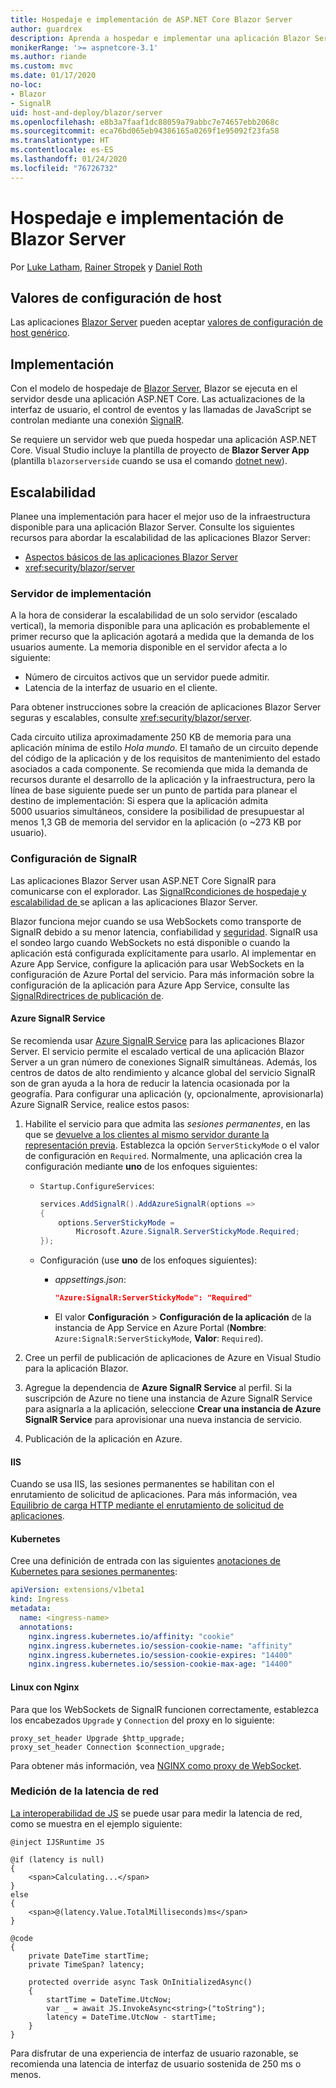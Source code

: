 ```yaml
---
title: Hospedaje e implementación de ASP.NET Core Blazor Server
author: guardrex
description: Aprenda a hospedar e implementar una aplicación Blazor Server con ASP.NET Core.
monikerRange: '>= aspnetcore-3.1'
ms.author: riande
ms.custom: mvc
ms.date: 01/17/2020
no-loc:
- Blazor
- SignalR
uid: host-and-deploy/blazor/server
ms.openlocfilehash: e8b3a7faaf1dc88059a79abbc7e74657ebb2068c
ms.sourcegitcommit: eca76bd065eb94386165a0269f1e95092f23fa58
ms.translationtype: HT
ms.contentlocale: es-ES
ms.lasthandoff: 01/24/2020
ms.locfileid: "76726732"
---
```

# <a name="host-and-deploy-opno-locblazor-server"></a>Hospedaje e implementación de Blazor Server

Por [Luke Latham](https://github.com/guardrex), [Rainer Stropek](https://www.timecockpit.com) y [Daniel Roth](https://github.com/danroth27)

## <a name="host-configuration-values"></a>Valores de configuración de host

Las aplicaciones [Blazor Server](xref:blazor/hosting-models#blazor-server) pueden aceptar [valores de configuración de host genérico](xref:fundamentals/host/generic-host#host-configuration).

## <a name="deployment"></a>Implementación

Con el modelo de hospedaje de [Blazor Server](xref:blazor/hosting-models#blazor-server), Blazor se ejecuta en el servidor desde una aplicación ASP.NET Core. Las actualizaciones de la interfaz de usuario, el control de eventos y las llamadas de JavaScript se controlan mediante una conexión [SignalR](xref:signalr/introduction).

Se requiere un servidor web que pueda hospedar una aplicación ASP.NET Core. Visual Studio incluye la plantilla de proyecto de **Blazor Server App** (plantilla `blazorserverside` cuando se usa el comando [dotnet new](/dotnet/core/tools/dotnet-new)).

## <a name="scalability"></a>Escalabilidad

Planee una implementación para hacer el mejor uso de la infraestructura disponible para una aplicación Blazor Server. Consulte los siguientes recursos para abordar la escalabilidad de las aplicaciones Blazor Server:

* [Aspectos básicos de las aplicaciones Blazor Server](xref:blazor/hosting-models#blazor-server)
* <xref:security/blazor/server>

### <a name="deployment-server"></a>Servidor de implementación

A la hora de considerar la escalabilidad de un solo servidor (escalado vertical), la memoria disponible para una aplicación es probablemente el primer recurso que la aplicación agotará a medida que la demanda de los usuarios aumente. La memoria disponible en el servidor afecta a lo siguiente:

* Número de circuitos activos que un servidor puede admitir.
* Latencia de la interfaz de usuario en el cliente.

Para obtener instrucciones sobre la creación de aplicaciones Blazor Server seguras y escalables, consulte <xref:security/blazor/server>.

Cada circuito utiliza aproximadamente 250 KB de memoria para una aplicación mínima de estilo *Hola mundo*. El tamaño de un circuito depende del código de la aplicación y de los requisitos de mantenimiento del estado asociados a cada componente. Se recomienda que mida la demanda de recursos durante el desarrollo de la aplicación y la infraestructura, pero la línea de base siguiente puede ser un punto de partida para planear el destino de implementación: Si espera que la aplicación admita 5000 usuarios simultáneos, considere la posibilidad de presupuestar al menos 1,3 GB de memoria del servidor en la aplicación (o ~273 KB por usuario).

### <a name="opno-locsignalr-configuration"></a>Configuración de SignalR

Las aplicaciones Blazor Server usan ASP.NET Core SignalR para comunicarse con el explorador. Las [SignalRcondiciones de hospedaje y escalabilidad de ](xref:signalr/publish-to-azure-web-app) se aplican a las aplicaciones Blazor Server.

Blazor funciona mejor cuando se usa WebSockets como transporte de SignalR debido a su menor latencia, confiabilidad y [seguridad](xref:signalr/security). SignalR usa el sondeo largo cuando WebSockets no está disponible o cuando la aplicación está configurada explícitamente para usarlo. Al implementar en Azure App Service, configure la aplicación para usar WebSockets en la configuración de Azure Portal del servicio. Para más información sobre la configuración de la aplicación para Azure App Service, consulte las [SignalRdirectrices de publicación de](xref:signalr/publish-to-azure-web-app).

#### <a name="azure-opno-locsignalr-service"></a>Azure SignalR Service

Se recomienda usar [Azure SignalR Service](/azure/azure-signalr) para las aplicaciones Blazor Server. El servicio permite el escalado vertical de una aplicación Blazor Server a un gran número de conexiones SignalR simultáneas. Además, los centros de datos de alto rendimiento y alcance global del servicio SignalR son de gran ayuda a la hora de reducir la latencia ocasionada por la geografía. Para configurar una aplicación (y, opcionalmente, aprovisionarla) Azure SignalR Service, realice estos pasos:

1. Habilite el servicio para que admita las *sesiones permanentes*, en las que se [devuelve a los clientes al mismo servidor durante la representación previa](xref:blazor/hosting-models#reconnection-to-the-same-server). Establezca la opción `ServerStickyMode` o el valor de configuración en `Required`. Normalmente, una aplicación crea la configuración mediante **uno** de los enfoques siguientes:

   * `Startup.ConfigureServices`:
  
     ```csharp
     services.AddSignalR().AddAzureSignalR(options =>
     {
         options.ServerStickyMode = 
             Microsoft.Azure.SignalR.ServerStickyMode.Required;
     });
     ```

   * Configuración (use **uno** de los enfoques siguientes):
  
     * *appsettings.json*:

       ```json
       "Azure:SignalR:ServerStickyMode": "Required"
       ```

     * El valor **Configuración** > **Configuración de la aplicación** de la instancia de App Service en Azure Portal (**Nombre**: `Azure:SignalR:ServerStickyMode`, **Valor**: `Required`).

1. Cree un perfil de publicación de aplicaciones de Azure en Visual Studio para la aplicación Blazor.
1. Agregue la dependencia de **Azure SignalR Service** al perfil. Si la suscripción de Azure no tiene una instancia de Azure SignalR Service para asignarla a la aplicación, seleccione **Crear una instancia de Azure SignalR Service** para aprovisionar una nueva instancia de servicio.
1. Publicación de la aplicación en Azure.

#### <a name="iis"></a>IIS

Cuando se usa IIS, las sesiones permanentes se habilitan con el enrutamiento de solicitud de aplicaciones. Para más información, vea [Equilibrio de carga HTTP mediante el enrutamiento de solicitud de aplicaciones](/iis/extensions/configuring-application-request-routing-arr/http-load-balancing-using-application-request-routing).

#### <a name="kubernetes"></a>Kubernetes

Cree una definición de entrada con las siguientes [anotaciones de Kubernetes para sesiones permanentes](https://kubernetes.github.io/ingress-nginx/examples/affinity/cookie/):

```yaml
apiVersion: extensions/v1beta1
kind: Ingress
metadata:
  name: <ingress-name>
  annotations:
    nginx.ingress.kubernetes.io/affinity: "cookie"
    nginx.ingress.kubernetes.io/session-cookie-name: "affinity"
    nginx.ingress.kubernetes.io/session-cookie-expires: "14400"
    nginx.ingress.kubernetes.io/session-cookie-max-age: "14400"
```

#### <a name="linux-with-nginx"></a>Linux con Nginx

Para que los WebSockets de SignalR funcionen correctamente, establezca los encabezados `Upgrade` y `Connection` del proxy en lo siguiente:

```
proxy_set_header Upgrade $http_upgrade;
proxy_set_header Connection $connection_upgrade;
```

Para obtener más información, vea [NGINX como proxy de WebSocket](https://www.nginx.com/blog/websocket-nginx/).

### <a name="measure-network-latency"></a>Medición de la latencia de red

[La interoperabilidad de JS](xref:blazor/javascript-interop) se puede usar para medir la latencia de red, como se muestra en el ejemplo siguiente:

```razor
@inject IJSRuntime JS

@if (latency is null)
{
    <span>Calculating...</span>
}
else
{
    <span>@(latency.Value.TotalMilliseconds)ms</span>
}

@code
{
    private DateTime startTime;
    private TimeSpan? latency;

    protected override async Task OnInitializedAsync()
    {
        startTime = DateTime.UtcNow;
        var _ = await JS.InvokeAsync<string>("toString");
        latency = DateTime.UtcNow - startTime;
    }
}
```

Para disfrutar de una experiencia de interfaz de usuario razonable, se recomienda una latencia de interfaz de usuario sostenida de 250 ms o menos.
